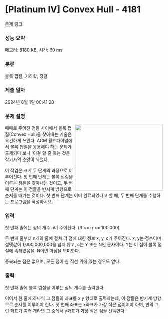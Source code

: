 # [Platinum IV] Convex Hull - 4181 

[문제 링크](https://www.acmicpc.net/problem/4181) 

### 성능 요약

메모리: 8180 KB, 시간: 60 ms

### 분류

볼록 껍질, 기하학, 정렬

### 제출 일자

2024년 8월 1일 00:41:20

### 문제 설명

<p><img alt="" src="https://www.acmicpc.net/upload/images2/convex.png" style="float:right; height:210px; width:280px"></p>

<p>때때로 주어진 점들 사이에서 볼록 껍질(Convex Hull)을 찾아내는 기술은 요긴하게 쓰인다. ACM 월드파이널에서 볼록 껍질을 응용해야 하는 문제가 출제되다 보니, 이걸 할 줄 아는 것은 참가자의 소양이 되었다.</p>

<p>이 작업은 크게 두 단계의 과정으로 이루어진다. 첫 번째 단계는 볼록 껍질을 이루는 점들을 찾아내는 것이고, 두 번째 단계는 이 점들을 반시계 방향으로 순서를 매기는 것이다. 첫 번째 단계는 이미 완료되었다고 할 때, 두 번째 단계를 수행하는 프로그램을 작성하시오.</p>

### 입력 

 <p>첫 번째 줄에는 점의 개수 n이 주어진다. (3 <= n <= 100,000)</p>

<p>두 번째 줄부터 n개의 줄에 걸쳐 각 점에 대한 정보 x, y, c가 주어진다. x, y는 정수이며 절댓값이 1,000,000,000을 넘지 않고, c는 Y 또는 N인 문자이다. Y는 이 점이 볼록 껍질에 속해있음을, N이면 아님을 의미한다.</p>

<p>중복되는 점은 없으며, 모든 점이 한 직선 위에 있는 경우도 없다.</p>

### 출력 

 <p>첫 번째 줄에 볼록 껍질을 이루는 점의 개수를 출력한다.</p>

<p>이어서 한 줄에 하나씩 그 점들의 좌표를 x y 형태로 출력하는데, 이 점들은 반시계 방향으로 순서를 이루어야 한다. 첫 번째 좌표는 x좌표가 가장 작은 점이어야 하며, 만약 그런 좌표가 여러 개라면 그 중에서 y좌표가 가장 작은 점을 선택한다.</p>

